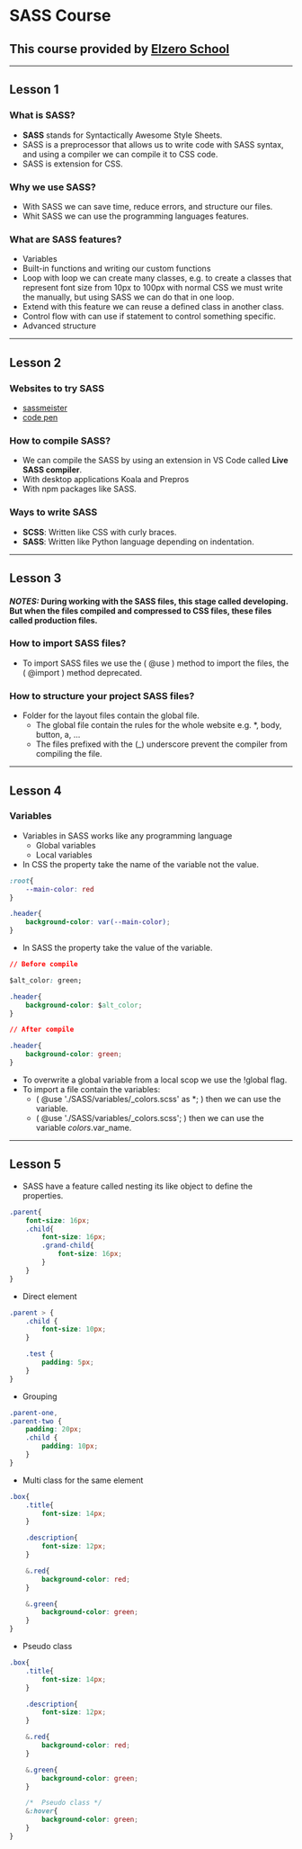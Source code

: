 ﻿# SASS Course
## This course provided by [Elzero School](https://elzero.org/study/sass-2021-study-plan/)
---

## **Lesson 1**

### What is SASS?
- **SASS** stands for Syntactically Awesome Style Sheets.
- SASS is a preprocessor that allows us to write code with SASS syntax, and using a compiler we can compile it to CSS code.
- SASS is extension for CSS.

### Why we use SASS?
- With SASS we can save time, reduce errors, and structure our files.
- Whit SASS we can use the programming languages features.

### What are SASS features?
- Variables
- Built-in functions and writing our custom functions
- Loop with loop we can create many classes, e.g. to create a classes that represent font size from 10px to 100px with normal CSS we must write the manually, but using SASS we can do that in one loop.
- Extend with this feature we can reuse a defined class in another class.
- Control flow with can use if statement to control something specific. 
- Advanced structure

---

## **Lesson 2**

### Websites to try SASS
- [sassmeister](https://www.sassmeister.com/)
- [code pen](https://www.codepen.io)
### How to compile SASS?
- We can compile the SASS by using an extension in VS Code called **Live SASS compiler**.
- With desktop applications Koala and Prepros 
- With npm packages like SASS.


### Ways to write SASS
- **SCSS**: Written like CSS with curly braces.
- **SASS**: Written like Python language depending on indentation. 

---

## **Lesson 3**

#### **_NOTES:_** During working with the SASS files, this stage called developing. But when the files compiled and compressed to CSS files, these files called production files.

### How to import SASS files?
- To import SASS files we use the ( @use ) method to import the files, the ( @import ) method deprecated.

### How to structure your project SASS files?
- Folder for the layout files contain the global file.
  - The global file contain the rules for the whole website e.g. *, body, button, a, ...
  - The files prefixed with the (_) underscore prevent the compiler from compiling the file.

---

## **Lesson 4**

### Variables
- Variables in SASS works like any programming language
  - Global variables
  - Local variables
- In CSS the property take the name of the variable not the value.
```CSS
:root{
    --main-color: red
}

.header{
    background-color: var(--main-color);
}
```
- In SASS the property take the value of the variable.

```CSS
// Before compile

$alt_color: green;

.header{
    background-color: $alt_color;
}
```

```CSS
// After compile

.header{
    background-color: green;
}
```

- To overwrite a global variable from a local scop we use the !global flag.
- To import a file contain the variables:
  - ( @use './SASS/variables/_colors.scss' as *; ) then we can use the variable.
  - ( @use './SASS/variables/_colors.scss'; ) then we can use the variable $colors.$var_name.

---

## **Lesson 5**

- SASS have a feature called nesting its like object to define the properties.
```CSS
.parent{
    font-size: 16px;
    .child{
        font-size: 16px;
        .grand-child{
            font-size: 16px;    
        }
    }
}
```

- Direct element
```CSS
.parent > {
    .child {
        font-size: 10px;
    }

    .test {
        padding: 5px;
    }
}
```
- Grouping
```CSS
.parent-one,
.parent-two {
    padding: 20px;
    .child {
        padding: 10px;
    }
}
```

- Multi class for the same element

```CSS
.box{
    .title{
        font-size: 14px;
    }

    .description{
        font-size: 12px;
    }

    &.red{
        background-color: red;
    }

    &.green{
        background-color: green;
    }
}
```
- Pseudo class
```CSS
.box{
    .title{
        font-size: 14px;
    }

    .description{
        font-size: 12px;
    }

    &.red{
        background-color: red;
    }

    &.green{
        background-color: green;
    }

    /*  Pseudo class */
    &:hover{
        background-color: green;
    }
}

```